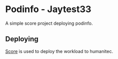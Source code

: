 # Podinfo - Jaytest33

A simple score project deploying podinfo.

## Deploying

[Score](https://score.dev/) is used to deploy the workload to humanitec.
